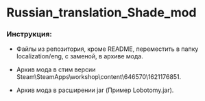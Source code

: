 # Russian_translation_Shade_mod

### Инструкция:

- Файлы из репозитория, кроме README, переместить в папку localization/eng, с заменой, в архиве мода.

- Архив мода в стим версии Steam\SteamApps\workshop\content\646570\1621176851.

- Архив мода в расширении jar (Пример Lobotomy.jar).
